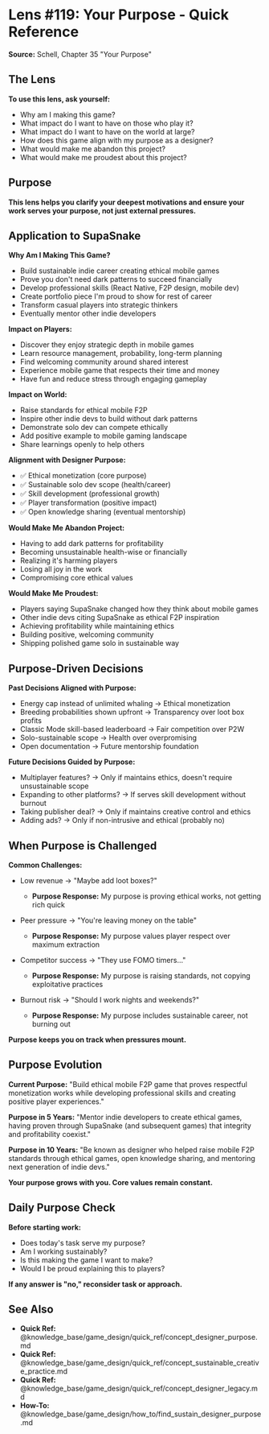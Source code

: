 # Lens #119: Your Purpose - Quick Reference

**Source:** Schell, Chapter 35 "Your Purpose"

## The Lens

**To use this lens, ask yourself:**

- Why am I making this game?
- What impact do I want to have on those who play it?
- What impact do I want to have on the world at large?
- How does this game align with my purpose as a designer?
- What would make me abandon this project?
- What would make me proudest about this project?

## Purpose

**This lens helps you clarify your deepest motivations and ensure your work serves your purpose, not just external pressures.**

## Application to SupaSnake

**Why Am I Making This Game?**
- Build sustainable indie career creating ethical mobile games
- Prove you don't need dark patterns to succeed financially
- Develop professional skills (React Native, F2P design, mobile dev)
- Create portfolio piece I'm proud to show for rest of career
- Transform casual players into strategic thinkers
- Eventually mentor other indie developers

**Impact on Players:**
- Discover they enjoy strategic depth in mobile games
- Learn resource management, probability, long-term planning
- Find welcoming community around shared interest
- Experience mobile game that respects their time and money
- Have fun and reduce stress through engaging gameplay

**Impact on World:**
- Raise standards for ethical mobile F2P
- Inspire other indie devs to build without dark patterns
- Demonstrate solo dev can compete ethically
- Add positive example to mobile gaming landscape
- Share learnings openly to help others

**Alignment with Designer Purpose:**
- ✅ Ethical monetization (core purpose)
- ✅ Sustainable solo dev scope (health/career)
- ✅ Skill development (professional growth)
- ✅ Player transformation (positive impact)
- ✅ Open knowledge sharing (eventual mentorship)

**Would Make Me Abandon Project:**
- Having to add dark patterns for profitability
- Becoming unsustainable health-wise or financially
- Realizing it's harming players
- Losing all joy in the work
- Compromising core ethical values

**Would Make Me Proudest:**
- Players saying SupaSnake changed how they think about mobile games
- Other indie devs citing SupaSnake as ethical F2P inspiration
- Achieving profitability while maintaining ethics
- Building positive, welcoming community
- Shipping polished game solo in sustainable way

## Purpose-Driven Decisions

**Past Decisions Aligned with Purpose:**
- Energy cap instead of unlimited whaling → Ethical monetization
- Breeding probabilities shown upfront → Transparency over loot box profits
- Classic Mode skill-based leaderboard → Fair competition over P2W
- Solo-sustainable scope → Health over overpromising
- Open documentation → Future mentorship foundation

**Future Decisions Guided by Purpose:**
- Multiplayer features? → Only if maintains ethics, doesn't require unsustainable scope
- Expanding to other platforms? → If serves skill development without burnout
- Taking publisher deal? → Only if maintains creative control and ethics
- Adding ads? → Only if non-intrusive and ethical (probably no)

## When Purpose is Challenged

**Common Challenges:**
- Low revenue → "Maybe add loot boxes?"
  - **Purpose Response:** My purpose is proving ethical works, not getting rich quick

- Peer pressure → "You're leaving money on the table"
  - **Purpose Response:** My purpose values player respect over maximum extraction

- Competitor success → "They use FOMO timers..."
  - **Purpose Response:** My purpose is raising standards, not copying exploitative practices

- Burnout risk → "Should I work nights and weekends?"
  - **Purpose Response:** My purpose includes sustainable career, not burning out

**Purpose keeps you on track when pressures mount.**

## Purpose Evolution

**Current Purpose:**
"Build ethical mobile F2P game that proves respectful monetization works while developing professional skills and creating positive player experiences."

**Purpose in 5 Years:**
"Mentor indie developers to create ethical games, having proven through SupaSnake (and subsequent games) that integrity and profitability coexist."

**Purpose in 10 Years:**
"Be known as designer who helped raise mobile F2P standards through ethical games, open knowledge sharing, and mentoring next generation of indie devs."

**Your purpose grows with you. Core values remain constant.**

## Daily Purpose Check

**Before starting work:**
- Does today's task serve my purpose?
- Am I working sustainably?
- Is this making the game I want to make?
- Would I be proud explaining this to players?

**If any answer is "no," reconsider task or approach.**

## See Also

- **Quick Ref:** @knowledge_base/game_design/quick_ref/concept_designer_purpose.md
- **Quick Ref:** @knowledge_base/game_design/quick_ref/concept_sustainable_creative_practice.md
- **Quick Ref:** @knowledge_base/game_design/quick_ref/concept_designer_legacy.md
- **How-To:** @knowledge_base/game_design/how_to/find_sustain_designer_purpose.md

